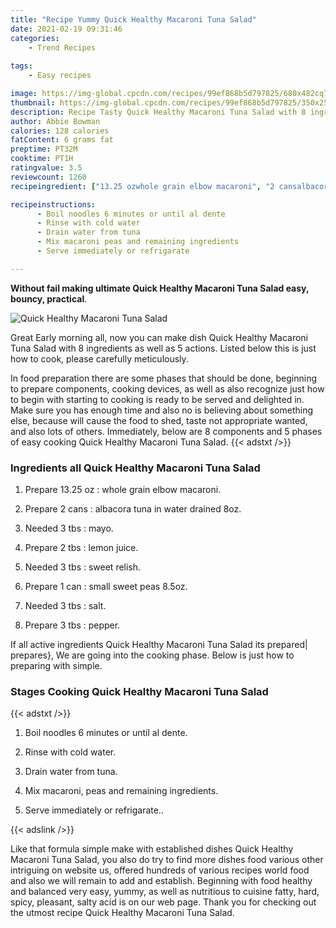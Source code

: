 ```yaml
---
title: "Recipe Yummy Quick Healthy Macaroni Tuna Salad"
date: 2021-02-19 09:31:46
categories:
    - Trend Recipes
    
tags:
    - Easy recipes

image: https://img-global.cpcdn.com/recipes/99ef868b5d797825/680x482cq70/quick-healthy-macaroni-tuna-salad-recipe-main-photo.jpg
thumbnail: https://img-global.cpcdn.com/recipes/99ef868b5d797825/350x250cq70/quick-healthy-macaroni-tuna-salad-recipe-main-photo.jpg
description: Recipe Tasty Quick Healthy Macaroni Tuna Salad with 8 ingredients and 5 stages of easy cooking.
author: Abbie Bowman
calories: 128 calories
fatContent: 6 grams fat
preptime: PT32M
cooktime: PT1H
ratingvalue: 3.5
reviewcount: 1260
recipeingredient: ["13.25 ozwhole grain elbow macaroni", "2 cansalbacora tuna in water drained 8oz", "3 tbsmayo", "2 tbslemon juice", "3 tbssweet relish", "1 cansmall sweet peas 85oz", "3 tbssalt", "3 tbspepper"]

recipeinstructions: 
      - Boil noodles 6 minutes or until al dente 
      - Rinse with cold water 
      - Drain water from tuna 
      - Mix macaroni peas and remaining ingredients 
      - Serve immediately or refrigarate

---
```




**Without fail making ultimate Quick Healthy Macaroni Tuna Salad easy, bouncy, practical**. 


![Quick Healthy Macaroni Tuna Salad](https://img-global.cpcdn.com/recipes/99ef868b5d797825/680x482cq70/quick-healthy-macaroni-tuna-salad-recipe-main-photo.jpg "Quick Healthy Macaroni Tuna Salad")




Great Early morning all, now you can make dish Quick Healthy Macaroni Tuna Salad with 8 ingredients as well as 5 actions. Listed below this is just how to cook, please carefully meticulously.

In food preparation there are some phases that should be done, beginning to prepare components, cooking devices, as well as also recognize just how to begin with starting to cooking is ready to be served and delighted in. Make sure you has enough time and also no is believing about something else, because will cause the food to shed, taste not appropriate wanted, and also lots of others. Immediately, below are 8 components and 5 phases of easy cooking Quick Healthy Macaroni Tuna Salad.
{{< adstxt />}}

### Ingredients all Quick Healthy Macaroni Tuna Salad


1. Prepare 13.25 oz : whole grain elbow macaroni.

1. Prepare 2 cans : albacora tuna in water drained 8oz.

1. Needed 3 tbs : mayo.

1. Prepare 2 tbs : lemon juice.

1. Needed 3 tbs : sweet relish.

1. Prepare 1 can : small sweet peas 8.5oz.

1. Needed 3 tbs : salt.

1. Prepare 3 tbs : pepper.



If all active ingredients Quick Healthy Macaroni Tuna Salad its prepared| prepares}, We are going into the cooking phase. Below is just how to preparing with simple.

### Stages Cooking Quick Healthy Macaroni Tuna Salad

{{< adstxt />}}


1. Boil noodles 6 minutes or until al dente.



1. Rinse with cold water.



1. Drain water from tuna.



1. Mix macaroni, peas and remaining ingredients.



1. Serve immediately or refrigarate..





{{< adslink />}}

Like that formula simple make with established dishes Quick Healthy Macaroni Tuna Salad, you also do try to find more dishes food various other intriguing on website us, offered hundreds of various recipes world food and also we will remain to add and establish. Beginning with food healthy and balanced very easy, yummy, as well as nutritious to cuisine fatty, hard, spicy, pleasant, salty acid is on our web page. Thank you for checking out the utmost recipe Quick Healthy Macaroni Tuna Salad.
